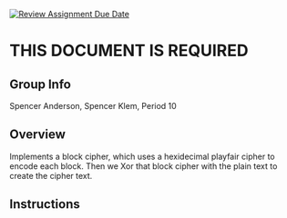 [![Review Assignment Due Date](https://classroom.github.com/assets/deadline-readme-button-24ddc0f5d75046c5622901739e7c5dd533143b0c8e959d652212380cedb1ea36.svg)](https://classroom.github.com/a/ecp4su41)
# THIS DOCUMENT IS REQUIRED
## Group Info
Spencer Anderson, Spencer Klem, Period 10
## Overview
Implements a block cipher, which uses a hexidecimal playfair cipher to encode each block.
Then we Xor that block cipher with the plain text to create the cipher text.

## Instructions


